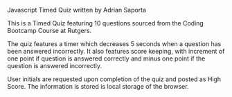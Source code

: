 Javascript Timed Quiz written by Adrian Saporta

This is a Timed Quiz featuring 10 questions sourced from the 
Coding Bootcamp Course at Rutgers.

The quiz features a timer which decreases 5 seconds when a question
has been answered incorrectly. It also features score keeping, with
increment of one point if question is answered correctly and minus one
point if the question is answered incorrectly.

User initials are requested upon completion of the quiz and posted
as High Score. The information is stored is local storage of the browser.